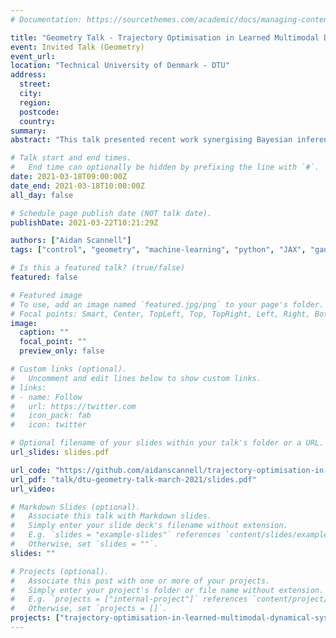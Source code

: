 ```yaml
---
# Documentation: https://sourcethemes.com/academic/docs/managing-content/

title: "Geometry Talk - Trajectory Optimisation in Learned Multimodal Dynamical Systems via Latent-ODE Collocation"
event: Invited Talk (Geometry)
event_url:
location: "Technical University of Denmark - DTU"
address:
  street:
  city: 
  region:
  postcode:
  country: 
summary:
abstract: "This talk presented recent work synergising Bayesian inference and Riemannian geometry to control multimodal dynamical systems subject to undesireable (unsafe/unoperatable etc) dynamics modes."

# Talk start and end times.
#   End time can optionally be hidden by prefixing the line with `#`.
date: 2021-03-18T09:00:00Z
date_end: 2021-03-18T10:00:00Z
all_day: false

# Schedule page publish date (NOT talk date).
publishDate: 2021-03-22T10:21:29Z

authors: ["Aidan Scannell"]
tags: ["control", "geometry", "machine-learning", "python", "JAX", "gaussian-processes", "probabilistic-modelling"]

# Is this a featured talk? (true/false)
featured: false

# Featured image
# To use, add an image named `featured.jpg/png` to your page's folder. 
# Focal points: Smart, Center, TopLeft, Top, TopRight, Left, Right, BottomLeft, Bottom, BottomRight.
image:
  caption: ""
  focal_point: ""
  preview_only: false

# Custom links (optional).
#   Uncomment and edit lines below to show custom links.
# links:
# - name: Follow
#   url: https://twitter.com
#   icon_pack: fab
#   icon: twitter

# Optional filename of your slides within your talk's folder or a URL.
url_slides: slides.pdf

url_code: "https://github.com/aidanscannell/trajectory-optimisation-in-learned-multimodal-dynamical-systems.git"
url_pdf: "talk/dtu-geometry-talk-march-2021/slides.pdf"
url_video:

# Markdown Slides (optional).
#   Associate this talk with Markdown slides.
#   Simply enter your slide deck's filename without extension.
#   E.g. `slides = "example-slides"` references `content/slides/example-slides.md`.
#   Otherwise, set `slides = ""`.
slides: ""

# Projects (optional).
#   Associate this post with one or more of your projects.
#   Simply enter your project's folder or file name without extension.
#   E.g. `projects = ["internal-project"]` references `content/project/deep-learning/index.md`.
#   Otherwise, set `projects = []`.
projects: ["trajectory-optimisation-in-learned-multimodal-dynamical-systems"]
---
```

